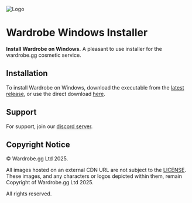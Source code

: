 ![Logo](https://cdn.wardrobe.gg/assets/GithubHeader.png)

# Wardrobe Windows Installer

**Install Wardrobe on Windows.**
A pleasant to use installer for the wardrobe.gg cosmetic service.

## Installation

To install Wardrobe on Windows, download the executable from the [latest release](https://github.com/wardrobe-gg/installer-windows/releases/latest), or use the direct download [here](https://wardrobe.gg/downloads/windows).

## Support

For support, join our [discord server](https://discord.gg/XB5Hk3EnDU).

## Copyright Notice

© Wardrobe.gg Ltd 2025.

All images hosted on an external CDN URL are not subject to the [LICENSE](/LICENSE). These images, and any characters or logos depicted within them, remain Copyright of Wardrobe.gg Ltd 2025.

All rights reserved.
